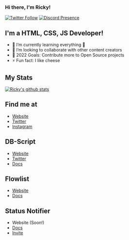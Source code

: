 ### Hi there, I'm Ricky!

[![Twitter Follow](https://img.shields.io/twitter/follow/rickyzcool?color=1DA1F2&logo=twitter&style=for-the-badge)](https://twitter.com/RickyzCool)
[![Discord Presence](https://discord.c99.nl/widget/theme-3/672215920558604332.png)](https://discord.com/users/672215920558604332)

## I'm a HTML, CSS, JS Developer!

- 🌱 I’m currently learning everything 🤣
- 👯 I’m looking to collaborate with other content creators
- 🥅 2022 Goals: Contribute more to Open Source projects
- ⚡ Fun fact: I like cheese

## My Stats
[![Ricky's github stats](https://github-readme-stats.vercel.app/api?username=RickyzCool&count_private=true&include_all_commits=true&theme=radical)](https://github.com/RickyzCool)

## Find me at
- [Website](https://rickyjs.xyz)
- [Twitter](https://twitter.com/rickyzcool)
- [Instagram](https://instagram.com/rickydana06)

## DB-Script
- [Website](https://www.db-script.xyz)
- [Twitter](https://twitter.com/DBotScript)
- [Docs](https://docs.db-script.xyz)

## Flowlist
- [Website](https://flowlist.xyz)
- [Docs](https://docz.flowlist.xyz)

## Status Notifier
- Website (Soon!)
- [Docs](https://statusnotifier.rickyjs.xyz)
- [Invite](https://discord.com/oauth2/authorize?client_id=865524120573181972&permissions=380096&scope=bot)
